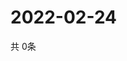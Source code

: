 # 2022-02-24
  共 0条

  <!-- BEGIN -->
  <!-- 最后更新时间Thu Feb 24 2022 12:09:36 GMT+0000 (Coordinated Universal Time) -->
  
  <!-- END -->
  
  